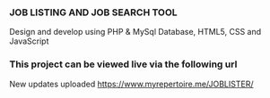### JOB  LISTING AND JOB SEARCH TOOL
Design and develop using PHP & MySql Database, HTML5, CSS and JavaScript
### This project can be viewed live via the following url
New updates uploaded
https://www.myrepertoire.me/JOBLISTER/ 
